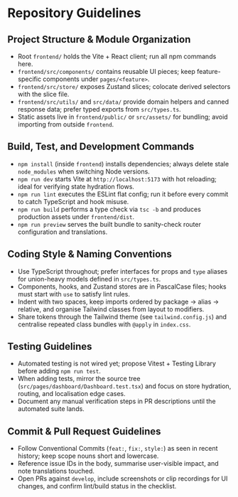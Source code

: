 # Repository Guidelines

## Project Structure & Module Organization
- Root `frontend/` holds the Vite + React client; run all npm commands here.
- `frontend/src/components/` contains reusable UI pieces; keep feature-specific components under `pages/<feature>`.
- `frontend/src/store/` exposes Zustand slices; colocate derived selectors with the slice file.
- `frontend/src/utils/` and `src/data/` provide domain helpers and canned response data; prefer typed exports from `src/types.ts`.
- Static assets live in `frontend/public/` or `src/assets/` for bundling; avoid importing from outside `frontend`.

## Build, Test, and Development Commands
- `npm install` (inside `frontend`) installs dependencies; always delete stale `node_modules` when switching Node versions.
- `npm run dev` starts Vite at `http://localhost:5173` with hot reloading; ideal for verifying state hydration flows.
- `npm run lint` executes the ESLint flat config; run it before every commit to catch TypeScript and hook misuse.
- `npm run build` performs a type check via `tsc -b` and produces production assets under `frontend/dist`.
- `npm run preview` serves the built bundle to sanity-check router configuration and translations.

## Coding Style & Naming Conventions
- Use TypeScript throughout; prefer interfaces for props and `type` aliases for union-heavy models defined in `src/types.ts`.
- Components, hooks, and Zustand stores are in PascalCase files; hooks must start with `use` to satisfy lint rules.
- Indent with two spaces, keep imports ordered by package → alias → relative, and organise Tailwind classes from layout to modifiers.
- Share tokens through the Tailwind theme (see `tailwind.config.js`) and centralise repeated class bundles with `@apply` in `index.css`.

## Testing Guidelines
- Automated testing is not wired yet; propose Vitest + Testing Library before adding `npm run test`.
- When adding tests, mirror the source tree (`src/pages/dashboard/Dashboard.test.tsx`) and focus on store hydration, routing, and localisation edge cases.
- Document any manual verification steps in PR descriptions until the automated suite lands.

## Commit & Pull Request Guidelines
- Follow Conventional Commits (`feat:`, `fix:`, `style:`) as seen in recent history; keep scope nouns short and lowercase.
- Reference issue IDs in the body, summarise user-visible impact, and note translations touched.
- Open PRs against `develop`, include screenshots or clip recordings for UI changes, and confirm lint/build status in the checklist.
